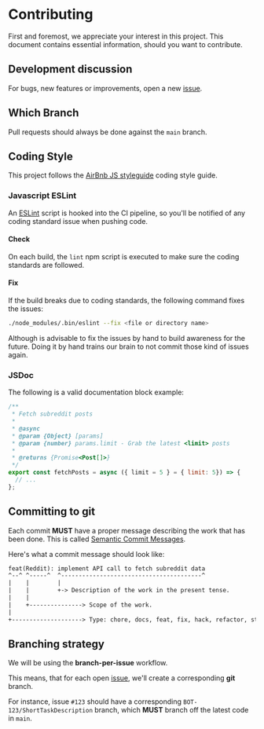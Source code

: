 # Contributing

First and foremost, we appreciate your interest in this project. This document contains essential information, should you want to contribute.

## Development discussion

For bugs, new features or improvements, open a new [issue](https://github.com/tiagojpdias/literacia-financeira-bot/issues/new).

## Which Branch

Pull requests should always be done against the `main` branch.

## Coding Style

This project follows the [AirBnb JS styleguide](https://github.com/airbnb/javascript) coding style guide.

### Javascript ESLint

An [ESLint](https://eslint.org/) script is hooked into the CI pipeline, so you'll be notified of any coding standard issue when pushing code.

#### Check

On each build, the `lint` npm script is executed to make sure the coding standards are followed.

#### Fix

If the build breaks due to coding standards, the following command fixes the issues:

```sh
./node_modules/.bin/eslint --fix <file or directory name>
```

Although is advisable to fix the issues by hand to build awareness for the future. Doing it by hand trains our brain to not commit those kind of issues again.

### JSDoc

The following is a valid documentation block example:

```js
/**
 * Fetch subreddit posts
 *
 * @async
 * @param {Object} [params]
 * @param {number} params.limit - Grab the latest <limit> posts
 *
 * @returns {Promise<Post[]>}
 */
export const fetchPosts = async ({ limit = 5 } = { limit: 5}) => {
  // ...
};
```

## Committing to git

Each commit **MUST** have a proper message describing the work that has been done.
This is called [Semantic Commit Messages](https://seesparkbox.com/foundry/semantic_commit_messages).

Here's what a commit message should look like:

```txt
feat(Reddit): implement API call to fetch subreddit data
^--^ ^-----^  ^----------------------------------------^
|    |        |
|    |        +-> Description of the work in the present tense.
|    |
|    +---------------> Scope of the work.
|
+--------------------> Type: chore, docs, feat, fix, hack, refactor, style, or test.
```

## Branching strategy

We will be using the **branch-per-issue** workflow.

This means, that for each open [issue](https://github.com/tiagojpdias/literacia-financeira-bot/issues), we'll create a corresponding **git** branch.

For instance, issue `#123` should have a corresponding `BOT-123/ShortTaskDescription` branch, which **MUST** branch off the latest code in `main`.
